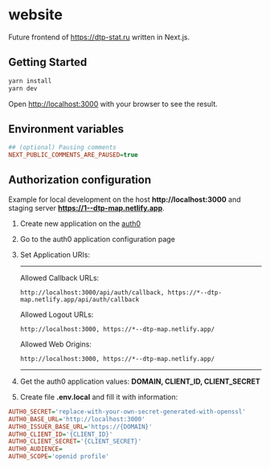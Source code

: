 # website

Future frontend of https://dtp-stat.ru written in Next.js.

## Getting Started

```sh
yarn install
yarn dev
```

Open [http://localhost:3000](http://localhost:3000) with your browser to see the result.

## Environment variables

```ini
## (optional) Pausing comments
NEXT_PUBLIC_COMMENTS_ARE_PAUSED=true
```

## Authorization configuration

Example for local development on the host **http://localhost:3000** and staging server **https://1--dtp-map.netlify.app**.

1.  Create new application on the [auth0](https://manage.auth0.com/)

1.  Go to the auth0 application configuration page

1.  Set Application URIs:

    ***

    Allowed Callback URLs:

    `http://localhost:3000/api/auth/callback, https://*--dtp-map.netlify.app/api/auth/callback`

    Allowed Logout URLs:

    `http://localhost:3000, https://*--dtp-map.netlify.app/`

    Allowed Web Origins:

    `http://localhost:3000, https://*--dtp-map.netlify.app/`

    ***

1.  Get the auth0 application values: **DOMAIN, CLIENT_ID, CLIENT_SECRET**

1.  Create file **.env.local** and fill it with information:

```ini
AUTH0_SECRET='replace-with-your-own-secret-generated-with-openssl'
AUTH0_BASE_URL='http://localhost:3000'
AUTH0_ISSUER_BASE_URL='https://{DOMAIN}'
AUTH0_CLIENT_ID='{CLIENT_ID}'
AUTH0_CLIENT_SECRET='{CLIENT_SECRET}'
AUTH0_AUDIENCE=
AUTH0_SCOPE='openid profile'
```
